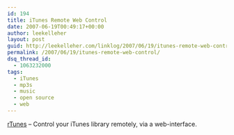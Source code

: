 ```yaml
---
id: 194
title: iTunes Remote Web Control
date: 2007-06-19T00:49:17+00:00
author: leekelleher
layout: post
guid: http://leekelleher.com/linklog/2007/06/19/itunes-remote-web-control/
permalink: /2007/06/19/itunes-remote-web-control/
dsq_thread_id:
  - 1063232000
tags:
  - iTunes
  - mp3s
  - music
  - open source
  - web
---
```

[rTunes](http://www.softwaresamurai.com/agwego/rtunes/) &#8211; Control your iTunes library remotely, via a web-interface.